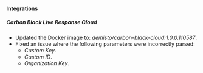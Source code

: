 
#### Integrations

##### Carbon Black Live Response Cloud
- Updated the Docker image to: *demisto/carbon-black-cloud:1.0.0.110587*.
- Fixed an issue where the following parameters were incorrectly parsed:
    - *Custom Key*.
    - *Custom ID*.
    - *Organization Key*.
